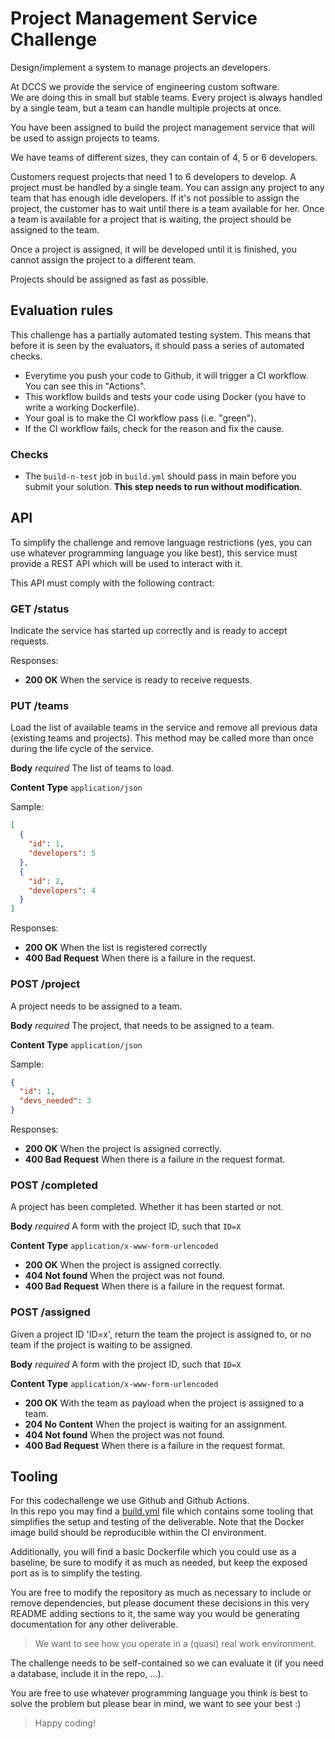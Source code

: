 ﻿# Project Management Service Challenge

Design/implement a system to manage projects an developers.

At DCCS we provide the service of engineering custom software.  
We are doing this in small but stable teams. Every project is always handled by a single team, but a team can handle multiple projects at once.

You have been assigned to build the project management service that will be used to assign projects to teams.

We have teams of different sizes, they can contain of 4, 5 or 6 developers.

Customers request projects that need 1 to 6 developers to develop. A project must be handled by a single team.
You can assign any project to any team that has enough idle developers.
If it's not possible to assign the project, the customer has to wait until there is a team available for her.
Once a team is available for a project that is waiting, the project should be assigned to the team.

Once a project is assigned, it will be developed until it is finished, you cannot assign the project to a different team.

Projects should be assigned as fast as possible.

## Evaluation rules

This challenge has a partially automated testing system. This means that before
it is seen by the evaluators, it should pass a series of automated checks.

- Everytime you push your code to Github, it will trigger a CI workflow. You can see this in "Actions". 
- This workflow builds and tests your code using Docker (you have to write a working Dockerfile).
- Your goal is to make the CI workflow pass (i.e. "green").
- If the CI workflow fails, check for the reason and fix the cause.

### Checks

- The `build-n-test` job in `build.yml` should pass in main before you submit your solution. **This step needs to run without modification**.

## API

To simplify the challenge and remove language restrictions (yes, you can use whatever programming language you like best), 
this service must provide a REST API which will be used to interact with it.

This API must comply with the following contract:

### GET /status

Indicate the service has started up correctly and is ready to accept requests.

Responses:
- **200 OK** When the service is ready to receive requests.

### PUT /teams

Load the list of available teams in the service and remove all previous data (existing teams and projects).
This method may be called more than once during the life cycle of the service.

**Body** _required_ The list of teams to load.

**Content Type** `application/json`

Sample:

```json
[
  {
    "id": 1,
    "developers": 5
  },
  {
    "id": 2,
    "developers": 4
  }
]
```

Responses:
- **200 OK** When the list is registered correctly
- **400 Bad Request** When there is a failure in the request.

### POST /project

A project needs to be assigned to a team.

**Body** _required_ The project, that needs to be assigned to a team.

**Content Type** `application/json`

Sample:

```json
{
  "id": 1,
  "devs_needed": 3
}
```

Responses:

- **200 OK** When the project is assigned correctly.
- **400 Bad Request** When there is a failure in the request format.

### POST /completed

A project has been completed. Whether it has been started or not.

**Body** _required_ A form with the project ID, such that `ID=X`

**Content Type** `application/x-www-form-urlencoded`

- **200 OK** When the project is assigned correctly.
- **404 Not found** When the project was not found.
- **400 Bad Request** When there is a failure in the request format.

### POST /assigned

Given a project ID 'ID=x', return the team the project is assigned to, or no team if the project is waiting to be assigned.

**Body** _required_ A form with the project ID, such that `ID=X`

**Content Type** `application/x-www-form-urlencoded`

- **200 OK** With the team as payload when the project is assigned to a team.
- **204 No Content** When the project is waiting for an assignment.
- **404 Not found** When the project was not found.
- **400 Bad Request** When there is a failure in the request format.

## Tooling

For this codechallenge we use Github and Github Actions.  
In this repo you may find a [build.yml](./.github/workflows/build.yml) file which contains
some tooling that simplifies the setup and testing of the deliverable.
Note that the Docker image build should be reproducible within the CI environment.

Additionally, you will find a basic Dockerfile which you could use as a baseline, be sure to modify it as 
much as needed, but keep the exposed port as is to simplify the testing.

You are free to modify the repository as much as necessary to include or remove dependencies, but please document these decisions in this very README adding sections to it,
 the same way you would be generating documentation for any other deliverable.  

> We want to see how you operate in a (quasi) real work environment.

The challenge needs to be self-contained so we can evaluate it (if you need a database, include it in the repo, ...).

You are free to use whatever programming language you think is best to solve the problem but please bear in mind, we want to see your best :)

> Happy coding!
